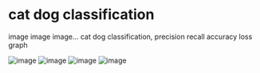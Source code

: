 # cat dog classification

image image image...
cat dog classification,
precision recall accuracy loss graph

![image](https://user-images.githubusercontent.com/70372577/130293211-8b62ca38-2b51-48e7-bd55-7294a02c67a2.png)
![image](https://user-images.githubusercontent.com/70372577/130293217-8e06cd6f-e17f-4bbd-9182-028273452125.png)
![image](https://user-images.githubusercontent.com/70372577/130293223-33aae0fa-5fee-436d-ad06-803e09b342c1.png)
![image](https://user-images.githubusercontent.com/70372577/130293230-4e8211f5-10c8-4a98-9670-4a7af181a54c.png)




